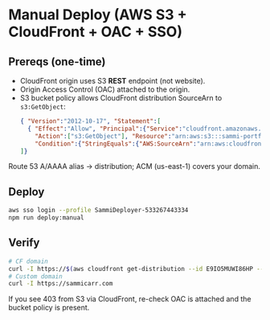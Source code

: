 # Manual Deploy (AWS S3 + CloudFront + OAC + SSO)

## Prereqs (one-time)
- CloudFront origin uses S3 **REST** endpoint (not website).
- Origin Access Control (OAC) attached to the origin.
- S3 bucket policy allows CloudFront distribution SourceArn to `s3:GetObject`:
  ```json
  { "Version":"2012-10-17", "Statement":[
    { "Effect":"Allow", "Principal":{"Service":"cloudfront.amazonaws.com"},
      "Action":["s3:GetObject"], "Resource":"arn:aws:s3:::sammi-portfolio-website/*",
      "Condition":{"StringEquals":{"AWS:SourceArn":"arn:aws:cloudfront::533267443334:distribution/E9IO5MUWI86HP"}}}
  ]}
  ```

Route 53 A/AAAA alias → distribution; ACM (us-east-1) covers your domain.

## Deploy
```bash
aws sso login --profile SammiDeployer-533267443334
npm run deploy:manual
```

## Verify
```bash
# CF domain
curl -I https://$(aws cloudfront get-distribution --id E9IO5MUWI86HP --query Distribution.DomainName --output text)
# Custom domain
curl -I https://sammicarr.com
```

If you see 403 from S3 via CloudFront, re-check OAC is attached and the bucket policy is present.
